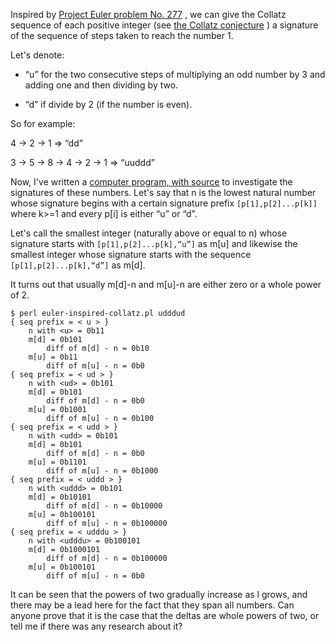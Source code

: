Inspired by
[Project Euler problem No. 277](https://projecteuler.net/problem=277) , we
can give the Collatz sequence of each positive integer (see
[the Collatz conjecture](http://en.wikipedia.org/wiki/Collatz_conjecture) ) a
signature of the sequence of steps taken to reach the number 1.

Let's denote:

* “u” for the two consecutive steps of multiplying an odd number by 3 and
adding one and then dividing by two.

* “d” if divide by 2 (if the number is even).

So for example:

4 → 2 → 1 ⇒ “dd”

3 → 5 → 8 → 4 → 2 → 1 ⇒ “uuddd”

Now, I've written a [computer program, with source](https://github.com/shlomif/collatz-conjecture/blob/master/3x%2B1/inspired-by-project-euler/euler-inspired-collatz.pl)
to investigate the signatures of these numbers. Let's say that n is the lowest
natural number whose signature begins with a certain signature prefix
`[p[1],p[2]...p[k]]` where k>=1 and every p[i] is either “u” or “d”.

Let's call the smallest integer (naturally above or equal to n) whose
signature starts with `[p[1],p[2]...p[k],“u”]` as m[u] and likewise the
smallest
integer whose signature starts with the sequence `[p[1],p[2]...p[k],“d”]`
as m[d].

It turns out that usually m[d]-n and m[u]-n are either zero or a whole power
of 2.

```
$ perl euler-inspired-collatz.pl udddud
{ seq prefix = < u > }
    n with <u> = 0b11
    m[d] = 0b101
        diff of m[d] - n = 0b10
    m[u] = 0b11
        diff of m[u] - n = 0b0
{ seq prefix = < ud > }
    n with <ud> = 0b101
    m[d] = 0b101
        diff of m[d] - n = 0b0
    m[u] = 0b1001
        diff of m[u] - n = 0b100
{ seq prefix = < udd > }
    n with <udd> = 0b101
    m[d] = 0b101
        diff of m[d] - n = 0b0
    m[u] = 0b1101
        diff of m[u] - n = 0b1000
{ seq prefix = < uddd > }
    n with <uddd> = 0b101
    m[d] = 0b10101
        diff of m[d] - n = 0b10000
    m[u] = 0b100101
        diff of m[u] - n = 0b100000
{ seq prefix = < udddu > }
    n with <udddu> = 0b100101
    m[d] = 0b1000101
        diff of m[d] - n = 0b100000
    m[u] = 0b100101
        diff of m[u] - n = 0b0
```

It can be seen that the powers of two gradually increase as l grows, and there
may be a lead here for the fact that they span all numbers. Can anyone prove
that it is the case that the deltas are whole powers of two, or tell me if
there was any research about it?
